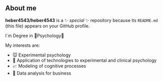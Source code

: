 ## About me 
**heber4543/heber4543** is a ✨ _special_ ✨ repository because its `README.md` (this file) appears on your GitHub profile.

I´m Degree in 🧠Psychology🧠

My interests are:

- 🐭 Experimental psychology
- 🤖 Application of technologies to experimental and clinical psychology
- 📈 Modeling of cognitive processes
- 📶 Data analysis for business


